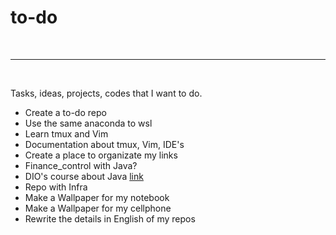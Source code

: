 # **to-do**
<br>

-----------------------------

<br>

Tasks, ideas, projects, codes that I want to do.
- Create a to-do repo
- Use the same anaconda to wsl
- Learn tmux and Vim
- Documentation about tmux, Vim, IDE's
- Create a place to organizate my links
- Finance_control with Java?
- DIO's course about Java [link](https://web.dio.me/play?tab=cursos)
- Repo with Infra
- Make a Wallpaper for my notebook
- Make a Wallpaper for my cellphone
- Rewrite the details in English of my repos

